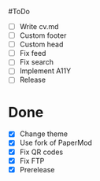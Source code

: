 #ToDo
- [ ] Write cv.md
- [ ] Custom footer
- [ ] Custom head
- [ ] Fix feed
- [ ] Fix search
- [ ] Implement A11Y
- [ ] Release
# Done
- [x] Change theme
- [x] Use fork of PaperMod
- [x] Fix QR codes
- [x] Fix FTP
- [x] Prerelease